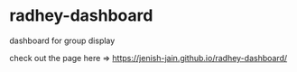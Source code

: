 # radhey-dashboard
dashboard for group display


check out the page here => https://jenish-jain.github.io/radhey-dashboard/
